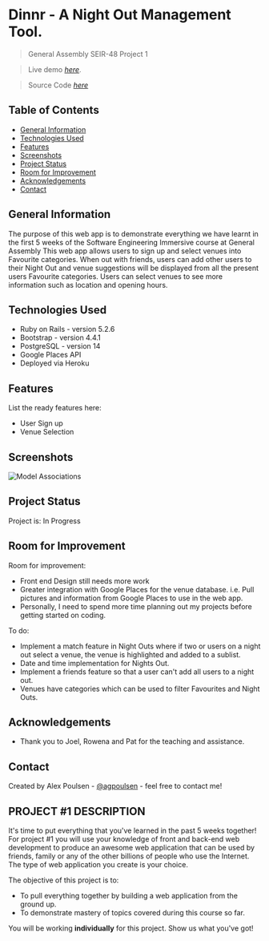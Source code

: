 # Dinnr - A Night Out Management Tool.
> General Assembly SEIR-48 Project 1

> Live demo [_here_](https://seir48project1.herokuapp.com/).

> Source Code [_here_](https://github.com/agpoulsen/project-1)

## Table of Contents
* [General Information](#general-information)
* [Technologies Used](#technologies-used)
* [Features](#features)
* [Screenshots](#screenshots)
* [Project Status](#project-status)
* [Room for Improvement](#room-for-improvement)
* [Acknowledgements](#acknowledgements)
* [Contact](#contact)


## General Information
  The purpose of this web app is to demonstrate everything we have learnt in the first 5 weeks of the Software Engineering Immersive course at General Assembly
  This web app allows users to sign up and select venues into Favourite categories.
  When out with friends, users can add other users to their Night Out and venue suggestions will be displayed from all the present users Favourite categories.
  Users can select venues to see more information such as location and opening hours.


## Technologies Used
- Ruby on Rails - version 5.2.6
- Bootstrap - version 4.4.1
- PostgreSQL - version 14
- Google Places API
- Deployed via Heroku


## Features
List the ready features here:
- User Sign up
- Venue Selection


## Screenshots
![Model Associations](https://res.cloudinary.com/dydsfpahp/image/upload/v1635377671/Project-1/associations_for_dinnr_y9uzqo.png)
<!-- If you have screenshots you'd like to share, include them here. -->


## Project Status
Project is: In Progress


## Room for Improvement

Room for improvement:
- Front end Design still needs more work
- Greater integration with Google Places for the venue database. i.e. Pull pictures and information from Google Places to use in the web app.
- Personally, I need to spend more time planning out my projects before getting started on coding.

To do:
- Implement a match feature in Night Outs where if two or users on a night out select a venue, the venue is highlighted and added to a sublist.
- Date and time implementation for Nights Out.
- Implement a friends feature so that a user can't add all users to a night out.
- Venues have categories which can be used to filter Favourites and Night Outs.


## Acknowledgements
- Thank you to Joel, Rowena and Pat for the teaching and assistance.


## Contact
Created by Alex Poulsen - [@agpoulsen](https://github.com/agpoulsen/) - feel free to contact me!

## PROJECT #1 DESCRIPTION

It's time to put everything that you've learned in the past 5 weeks together! For
project #1 you will use your knowledge of front and back-end web
development to produce an awesome web application that can be used by friends,
family or any of the other billions of people who use the Internet. The type of
web application you create is your choice.

The objective of this project is to:

* To pull everything together by building a web application from the ground up.
* To demonstrate mastery of topics covered during this course so far.

You will be working **individually** for this project. Show us what you've
got!
